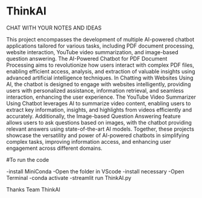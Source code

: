 # ThinkAI
CHAT WITH YOUR NOTES AND IDEAS 

This project encompasses the development of multiple AI-powered chatbot applications
tailored for various tasks, including PDF document processing, website
interaction, YouTube video summarization, and image-based question answering. The
AI-Powered Chatbot for PDF Document Processing aims to revolutionize how users
interact with complex PDF files, enabling efficient access, analysis, and extraction of
valuable insights using advanced artificial intelligence techniques. In Chatting with
Websites Using AI, the chatbot is designed to engage with websites intelligently,
providing users with personalized assistance, information retrieval, and seamless
interaction, enhancing the user experience. The YouTube Video Summarizer Using
Chatbot leverages AI to summarize video content, enabling users to extract key information,
insights, and highlights from videos efficiently and accurately. Additionally,
the Image-based Question Answering feature allows users to ask questions based on
images, with the chatbot providing relevant answers using state-of-the-art AI models.
Together, these projects showcase the versatility and power of AI-powered chatbots
in simplifying complex tasks, improving information access, and enhancing user
engagement across different domains.

#To run the code

-install MiniConda
-Open the folder in VScode
-install necessary
-Open Terminal
-conda activate
-streamlit run ThinkAI.py

Thanks Team ThinkAI
